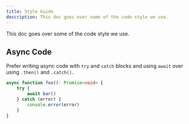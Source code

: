 ```yaml
---
title: Style Guide
description: This doc goes over some of the code style we use.
---
```


This doc goes over some of the code style we use.

## Async Code

Prefer writing async code with `try` and `catch` blocks and using `await` over using `.then()` and `.catch()`.

```ts
async function foo(): Promise<void> {
	try {
		await bar()
	} catch (error) {
		console.error(error)
	}
}
```
